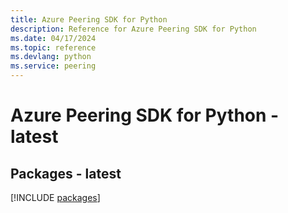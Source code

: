 ```yaml
---
title: Azure Peering SDK for Python
description: Reference for Azure Peering SDK for Python
ms.date: 04/17/2024
ms.topic: reference
ms.devlang: python
ms.service: peering
---
```

# Azure Peering SDK for Python - latest
## Packages - latest
[!INCLUDE [packages](peering-index.md)]